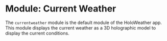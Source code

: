 # Module: Current Weather
The `currentweather` module is the default module of the HoloWeather app.
This module displays the current weather as a 3D holographic model to display the current conditions.